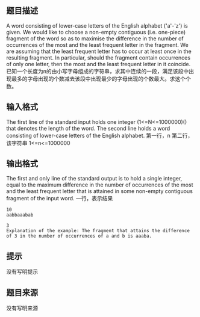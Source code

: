


## 题目描述
A word consisting of lower-case letters of the English alphabet ('a'-'z') is given. We would like to choose a non-empty contiguous (i.e. one-piece) fragment of the word so as to maximise the difference in the number of occurrences of the most and the least frequent letter in the fragment. We are assuming that the least frequent letter has to occur at least once in the resulting fragment. In particular, should the fragment contain occurrences of only one letter, then the most and the least frequent letter in it coincide.
已知一个长度为n的由小写字母组成的字符串，求其中连续的一段，满足该段中出现最多的字母出现的个数减去该段中出现最少的字母出现的个数最大。求这个个数。
## 输入格式
The first line of the standard input holds one integer (1<=N<=1000000)() that denotes the length of the word. The second line holds a word consisting of lower-case letters of the English alphabet.
第一行，n
第二行，该字符串
1<=n<=1000000
## 输出格式
The first and only line of the standard output is to hold a single integer, equal to the maximum difference in the number of occurrences of the most and the least frequent letter that is attained in some non-empty contiguous fragment of the input word.
一行，表示结果

```input1
10
aabbaaabab

```

```output1
3
Explanation of the example: The fragment that attains the difference of 3 in the number of occurrences of a and b is aaaba. 
```

## 提示
没有写明提示
## 题目来源
没有写明来源


